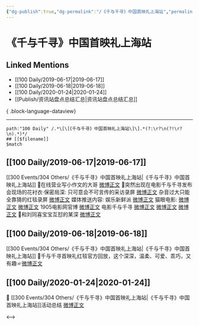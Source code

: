```yaml
---
{"dg-publish":true,"dg-permalink":"/《千与千寻》中国首映礼上海站","permalink":"/《千与千寻》中国首映礼上海站/","created":"2023-03-26T21:07:34.000+08:00","updated":"2023-08-24T19:19:06.618+08:00"}
---
```


# 《千与千寻》中国首映礼上海站

## Linked Mentions
- [[100 Daily/2019-06-17\|2019-06-17]]
- [[100 Daily/2019-06-18\|2019-06-18]]
- [[100 Daily/2020-01-24\|2020-01-24]]
- [[Publish/资讯站盘点总结汇总\|资讯站盘点总结汇总]]

{ .block-language-dataview}

---

```expander
path:"100 Daily" /.*\[\[《千与千寻》中国首映礼上海站\]\].*(?:\r?\n(?!\r?\n).*)*/
## [[$filename]]
$match
```
## [[100 Daily/2019-06-17\|2019-06-17]]
[[300 Events/304 Others/《千与千寻》中国首映礼上海站\|《千与千寻》中国首映礼上海站]]
🌛在线营业写小作文的大哥
[微博正文](https://m.weibo.cn/6466290670/4384323816298571)
🌛突然出现在电影千与千寻发布会现场的花衬衣·保密局深:
只可意会不可言传的采访录屏
[微博正文](https://m.weibo.cn/6466290670/4384284431481817)
杂音过大只能全靠猜的红毯录屏
[微博正文](https://m.weibo.cn/6466290670/4384263266700725)
媒体推送内容:
娱乐新鲜派
[微博正文](https://m.weibo.cn/6466290670/4384289065710892)
猫眼电影:
[微博正文](https://m.weibo.cn/6466290670/4384286318672348)
[微博正文](https://m.weibo.cn/6466290670/4384245248055589)
1905电影网官博
[微博正文](https://m.weibo.cn/6466290670/4384285610164065)
电影千与千寻
[微博正文](https://m.weibo.cn/6466290670/4384283546520775)
[微博正文](https://m.weibo.cn/6466290670/4384278085019421)
[微博正文](https://m.weibo.cn/6466290670/4384250490782676)
🌛和刘同喜宝宝互怼的某深
[微博正文](https://m.weibo.cn/6466290670/4384257620863843)
## [[100 Daily/2019-06-18\|2019-06-18]]
[[300 Events/304 Others/《千与千寻》中国首映礼上海站\|《千与千寻》中国首映礼上海站]]
🌛千与千寻首映礼红毯官方回放，这个深深，温柔、可爱、乖巧，又有趣☞[微博正文](https://m.weibo.cn/6466290670/4384475406585914)
## [[100 Daily/2020-01-24\|2020-01-24]]
💫 [[300 Events/304 Others/《千与千寻》中国首映礼上海站\|《千与千寻》中国首映礼上海站]]活动总结
[微博正文](https://m.weibo.cn/6466290670/4464292042877486)

<-->